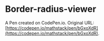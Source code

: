 # Border-radius-viewer

A Pen created on CodePen.io. Original URL: [https://codepen.io/mathstack/pen/bGxoXdR](https://codepen.io/mathstack/pen/bGxoXdR).

